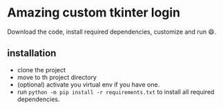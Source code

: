 # Amazing custom tkinter login

Download the code, install required dependencies, customize and run 😄.

## installation
- clone the project
- move to th project directory
- (optional) activate you virtual env if you have one.
- run `python -m pip install -r requirements.txt` to install all required dependencies.
